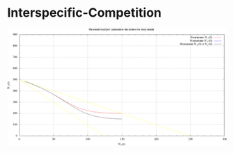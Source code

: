 # Interspecific-Competition

![Animation](https://github.com/vakulin95/Math-modeling/blob/master/Interspecific-Competition/files/animate_phase_out.gif)
